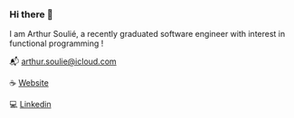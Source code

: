 ### Hi there 👋

I am Arthur Soulié, a recently graduated software engineer with interest in functional programming !

📬 arthur.soulie@icloud.com   

☕ [Website](https://arthur.soulie.space)

💻 [Linkedin](https://www.linkedin.com/in/arthur-souli%C3%A9-080820197/)
